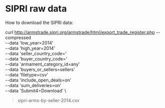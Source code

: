 # SIPRI raw data


How to download the SIPRI data:

curl http://armstrade.sipri.org/armstrade/html/export_trade_register.php --compressed \
    --data 'low_year=2014' \
    --data 'high_year=2014' \
    --data 'seller_country_code=' \
    --data 'buyer_country_code=' \
    --data 'armament_category_id=any' \
    --data 'buyers_or_sellers=sellers' \
    --data 'filetype=csv' \
    --data 'include_open_deals=on' \
    --data 'sum_deliveries=on' \
    --data 'Submit4=Download' \
> sipri-arms-by-seller-2014.csv

